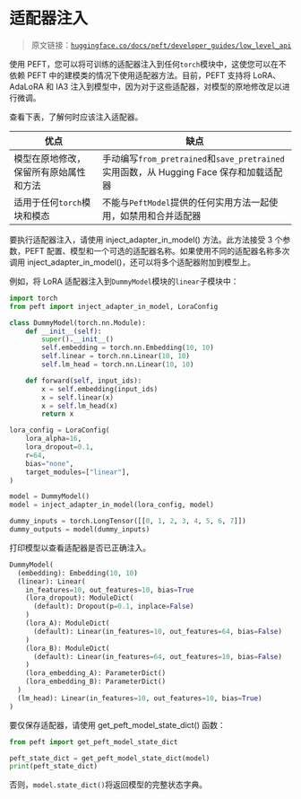 # 适配器注入

> 原文链接：[`huggingface.co/docs/peft/developer_guides/low_level_api`](https://huggingface.co/docs/peft/developer_guides/low_level_api)

使用 PEFT，您可以将可训练的适配器注入到任何`torch`模块中，这使您可以在不依赖 PEFT 中的建模类的情况下使用适配器方法。目前，PEFT 支持将 LoRA、AdaLoRA 和 IA3 注入到模型中，因为对于这些适配器，对模型的原地修改足以进行微调。

查看下表，了解何时应该注入适配器。

| 优点 | 缺点 |
| --- | --- |
| 模型在原地修改，保留所有原始属性和方法 | 手动编写`from_pretrained`和`save_pretrained`实用函数，从 Hugging Face 保存和加载适配器 |
| 适用于任何`torch`模块和模态 | 不能与`PeftModel`提供的任何实用方法一起使用，如禁用和合并适配器 |

要执行适配器注入，请使用 inject_adapter_in_model() 方法。此方法接受 3 个参数，PEFT 配置、模型和一个可选的适配器名称。如果使用不同的适配器名称多次调用 inject_adapter_in_model()，还可以将多个适配器附加到模型上。

例如，将 LoRA 适配器注入到`DummyModel`模块的`linear`子模块中：

```py
import torch
from peft import inject_adapter_in_model, LoraConfig

class DummyModel(torch.nn.Module):
    def __init__(self):
        super().__init__()
        self.embedding = torch.nn.Embedding(10, 10)
        self.linear = torch.nn.Linear(10, 10)
        self.lm_head = torch.nn.Linear(10, 10)

    def forward(self, input_ids):
        x = self.embedding(input_ids)
        x = self.linear(x)
        x = self.lm_head(x)
        return x

lora_config = LoraConfig(
    lora_alpha=16,
    lora_dropout=0.1,
    r=64,
    bias="none",
    target_modules=["linear"],
)

model = DummyModel()
model = inject_adapter_in_model(lora_config, model)

dummy_inputs = torch.LongTensor([[0, 1, 2, 3, 4, 5, 6, 7]])
dummy_outputs = model(dummy_inputs)
```

打印模型以查看适配器是否已正确注入。

```py
DummyModel(
  (embedding): Embedding(10, 10)
  (linear): Linear(
    in_features=10, out_features=10, bias=True
    (lora_dropout): ModuleDict(
      (default): Dropout(p=0.1, inplace=False)
    )
    (lora_A): ModuleDict(
      (default): Linear(in_features=10, out_features=64, bias=False)
    )
    (lora_B): ModuleDict(
      (default): Linear(in_features=64, out_features=10, bias=False)
    )
    (lora_embedding_A): ParameterDict()
    (lora_embedding_B): ParameterDict()
  )
  (lm_head): Linear(in_features=10, out_features=10, bias=True)
)
```

要仅保存适配器，请使用 get_peft_model_state_dict() 函数：

```py
from peft import get_peft_model_state_dict

peft_state_dict = get_peft_model_state_dict(model)
print(peft_state_dict)
```

否则，`model.state_dict()`将返回模型的完整状态字典。
